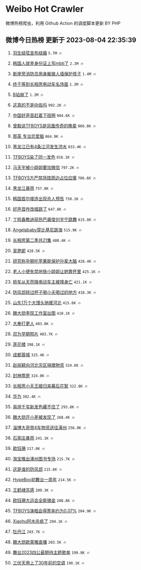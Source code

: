 # Weibo Hot Crawler 



微博热榜爬虫，利用 Github Action 的调度脚本更新 BY PHP 


## 微博今日热榜 更新于 2023-08-04 22:35:39 
1. [羽生结弦宣布结婚](https://s.weibo.com/weibo?q=%23%E7%BE%BD%E7%94%9F%E7%BB%93%E5%BC%A6%E5%AE%A3%E5%B8%83%E7%BB%93%E5%A9%9A%23&t=31&band_rank=1&Refer=top) `5.7M 🔥` 

1. [韩国人就差身份证上写mbti了](https://s.weibo.com/weibo?q=%E9%9F%A9%E5%9B%BD%E4%BA%BA%E5%B0%B1%E5%B7%AE%E8%BA%AB%E4%BB%BD%E8%AF%81%E4%B8%8A%E5%86%99mbti%E4%BA%86&t=31&band_rank=2&Refer=top) `2.3M 🔥` 

1. [断崖旁消防员用身躯做人墙保护孩子](https://s.weibo.com/weibo?q=%23%E6%96%AD%E5%B4%96%E6%97%81%E6%B6%88%E9%98%B2%E5%91%98%E7%94%A8%E8%BA%AB%E8%BA%AF%E5%81%9A%E4%BA%BA%E5%A2%99%E4%BF%9D%E6%8A%A4%E5%AD%A9%E5%AD%90%23&t=31&band_rank=3&Refer=top) `1.4M 🔥` 

1. [终于等到长相思电动车名场面](https://s.weibo.com/weibo?q=%23%E7%BB%88%E4%BA%8E%E7%AD%89%E5%88%B0%E9%95%BF%E7%9B%B8%E6%80%9D%E7%94%B5%E5%8A%A8%E8%BD%A6%E5%90%8D%E5%9C%BA%E9%9D%A2%23&t=31&band_rank=4&Refer=top) `1.3M 🔥` 

1. [B站崩了](https://s.weibo.com/weibo?q=B%E7%AB%99%E5%B4%A9%E4%BA%86&t=31&band_rank=5&Refer=top) `1.3M 🔥` 

1. [这真的不是向佐吗](https://s.weibo.com/weibo?q=%23%E8%BF%99%E7%9C%9F%E7%9A%84%E4%B8%8D%E6%98%AF%E5%90%91%E4%BD%90%E5%90%97%23&t=31&band_rank=6&Refer=top) `992.2K 🔥` 

1. [中国好声音赶着下班啊](https://s.weibo.com/weibo?q=%E4%B8%AD%E5%9B%BD%E5%A5%BD%E5%A3%B0%E9%9F%B3%E8%B5%B6%E7%9D%80%E4%B8%8B%E7%8F%AD%E5%95%8A&t=31&band_rank=7&Refer=top) `904.6K 🔥` 

1. [曾毅说TFBOYS是凤凰传奇的晚辈](https://s.weibo.com/weibo?q=%23%E6%9B%BE%E6%AF%85%E8%AF%B4TFBOYS%E6%98%AF%E5%87%A4%E5%87%B0%E4%BC%A0%E5%A5%87%E7%9A%84%E6%99%9A%E8%BE%88%23&t=31&band_rank=8&Refer=top) `866.8K 🔥` 

1. [那英 专治恋爱脑](https://s.weibo.com/weibo?q=%E9%82%A3%E8%8B%B1%20%E4%B8%93%E6%B2%BB%E6%81%8B%E7%88%B1%E8%84%91&t=31&band_rank=9&Refer=top) `864.9K 🔥` 

1. [黑龙江已有4条江河发生洪水](https://s.weibo.com/weibo?q=%23%E9%BB%91%E9%BE%99%E6%B1%9F%E5%B7%B2%E6%9C%894%E6%9D%A1%E6%B1%9F%E6%B2%B3%E5%8F%91%E7%94%9F%E6%B4%AA%E6%B0%B4%23&t=31&band_rank=10&Refer=top) `833.4K 🔥` 

1. [TFBOYS染了同一发色](https://s.weibo.com/weibo?q=%23TFBOYS%E6%9F%93%E4%BA%86%E5%90%8C%E4%B8%80%E5%8F%91%E8%89%B2%23&t=31&band_rank=11&Refer=top) `816.1K 🔥` 

1. [马天宇被小姐姐要加微信](https://s.weibo.com/weibo?q=%23%E9%A9%AC%E5%A4%A9%E5%AE%87%E8%A2%AB%E5%B0%8F%E5%A7%90%E5%A7%90%E8%A6%81%E5%8A%A0%E5%BE%AE%E4%BF%A1%23&t=31&band_rank=12&Refer=top) `797.2K 🔥` 

1. [TFBOYS方严禁场馆周边占位应援](https://s.weibo.com/weibo?q=%23TFBOYS%E6%96%B9%E4%B8%A5%E7%A6%81%E5%9C%BA%E9%A6%86%E5%91%A8%E8%BE%B9%E5%8D%A0%E4%BD%8D%E5%BA%94%E6%8F%B4%23&t=31&band_rank=13&Refer=top) `786.6K 🔥` 

1. [黑龙江暴雨](https://s.weibo.com/weibo?q=%E9%BB%91%E9%BE%99%E6%B1%9F%E6%9A%B4%E9%9B%A8&t=31&band_rank=14&Refer=top) `757.8K 🔥` 

1. [韩国首尔接连出现杀人预告](https://s.weibo.com/weibo?q=%23%E9%9F%A9%E5%9B%BD%E9%A6%96%E5%B0%94%E6%8E%A5%E8%BF%9E%E5%87%BA%E7%8E%B0%E6%9D%80%E4%BA%BA%E9%A2%84%E5%91%8A%23&t=31&band_rank=15&Refer=top) `750.1K 🔥` 

1. [好声音咋改唱跳了](https://s.weibo.com/weibo?q=%E5%A5%BD%E5%A3%B0%E9%9F%B3%E5%92%8B%E6%94%B9%E5%94%B1%E8%B7%B3%E4%BA%86&t=31&band_rank=16&Refer=top) `647.8K 🔥` 

1. [丁程鑫教迪丽热巴龚俊刘宇宁跳舞](https://s.weibo.com/weibo?q=%23%E4%B8%81%E7%A8%8B%E9%91%AB%E6%95%99%E8%BF%AA%E4%B8%BD%E7%83%AD%E5%B7%B4%E9%BE%9A%E4%BF%8A%E5%88%98%E5%AE%87%E5%AE%81%E8%B7%B3%E8%88%9E%23&t=31&band_rank=17&Refer=top) `615.8K 🔥` 

1. [Angelababy穿比基尼跳海](https://s.weibo.com/weibo?q=%23Angelababy%E7%A9%BF%E6%AF%94%E5%9F%BA%E5%B0%BC%E8%B7%B3%E6%B5%B7%23&t=31&band_rank=18&Refer=top) `515.9K 🔥` 

1. [长相思第二季共21集](https://s.weibo.com/weibo?q=%23%E9%95%BF%E7%9B%B8%E6%80%9D%E7%AC%AC%E4%BA%8C%E5%AD%A3%E5%85%B121%E9%9B%86%23&t=31&band_rank=19&Refer=top) `480.4K 🔥` 

1. [吴艳妮](https://s.weibo.com/weibo?q=%E5%90%B4%E8%89%B3%E5%A6%AE&t=31&band_rank=20&Refer=top) `428.5K 🔥` 

1. [研究称孕期吃苹果能保护孙辈大脑](https://s.weibo.com/weibo?q=%23%E7%A0%94%E7%A9%B6%E7%A7%B0%E5%AD%95%E6%9C%9F%E5%90%83%E8%8B%B9%E6%9E%9C%E8%83%BD%E4%BF%9D%E6%8A%A4%E5%AD%99%E8%BE%88%E5%A4%A7%E8%84%91%23&t=31&band_rank=21&Refer=top) `428.4K 🔥` 

1. [老人小便失禁地铁小姐姐让她靠怀里](https://s.weibo.com/weibo?q=%23%E8%80%81%E4%BA%BA%E5%B0%8F%E4%BE%BF%E5%A4%B1%E7%A6%81%E5%9C%B0%E9%93%81%E5%B0%8F%E5%A7%90%E5%A7%90%E8%AE%A9%E5%A5%B9%E9%9D%A0%E6%80%80%E9%87%8C%23&t=31&band_rank=22&Refer=top) `425.1K 🔥` 

1. [轿车从天而降电动车主被撞身亡](https://s.weibo.com/weibo?q=%23%E8%BD%BF%E8%BD%A6%E4%BB%8E%E5%A4%A9%E8%80%8C%E9%99%8D%E7%94%B5%E5%8A%A8%E8%BD%A6%E4%B8%BB%E8%A2%AB%E6%92%9E%E8%BA%AB%E4%BA%A1%23&t=31&band_rank=23&Refer=top) `421.1K 🔥` 

1. [防风邶转过杯子喝小夭喝过的地方](https://s.weibo.com/weibo?q=%23%E9%98%B2%E9%A3%8E%E9%82%B6%E8%BD%AC%E8%BF%87%E6%9D%AF%E5%AD%90%E5%96%9D%E5%B0%8F%E5%A4%AD%E5%96%9D%E8%BF%87%E7%9A%84%E5%9C%B0%E6%96%B9%23&t=31&band_rank=24&Refer=top) `418.3K 🔥` 

1. [山东1万个大馒头驰援河北](https://s.weibo.com/weibo?q=%23%E5%B1%B1%E4%B8%9C1%E4%B8%87%E4%B8%AA%E5%A4%A7%E9%A6%92%E5%A4%B4%E9%A9%B0%E6%8F%B4%E6%B2%B3%E5%8C%97%23&t=31&band_rank=25&Refer=top) `415.6K 🔥` 

1. [魏大勋李现工作室出图](https://s.weibo.com/weibo?q=%23%E9%AD%8F%E5%A4%A7%E5%8B%8B%E6%9D%8E%E7%8E%B0%E5%B7%A5%E4%BD%9C%E5%AE%A4%E5%87%BA%E5%9B%BE%23&t=31&band_rank=26&Refer=top) `410.1K 🔥` 

1. [大奉打更人](https://s.weibo.com/weibo?q=%E5%A4%A7%E5%A5%89%E6%89%93%E6%9B%B4%E4%BA%BA&t=31&band_rank=27&Refer=top) `403.8K 🔥` 

1. [邓为早期照片](https://s.weibo.com/weibo?q=%E9%82%93%E4%B8%BA%E6%97%A9%E6%9C%9F%E7%85%A7%E7%89%87&t=31&band_rank=28&Refer=top) `403.7K 🔥` 

1. [莲花楼](https://s.weibo.com/weibo?q=%E8%8E%B2%E8%8A%B1%E6%A5%BC&t=31&band_rank=29&Refer=top) `398.1K 🔥` 

1. [成都蓉城](https://s.weibo.com/weibo?q=%23%E6%88%90%E9%83%BD%E8%93%89%E5%9F%8E%23&t=31&band_rank=30&Refer=top) `325.4K 🔥` 

1. [赵丽颖向河北灾区捐赠物资](https://s.weibo.com/weibo?q=%23%E8%B5%B5%E4%B8%BD%E9%A2%96%E5%90%91%E6%B2%B3%E5%8C%97%E7%81%BE%E5%8C%BA%E6%8D%90%E8%B5%A0%E7%89%A9%E8%B5%84%23&t=31&band_rank=31&Refer=top) `324.6K 🔥` 

1. [封神票房](https://s.weibo.com/weibo?q=%E5%B0%81%E7%A5%9E%E7%A5%A8%E6%88%BF&t=31&band_rank=32&Refer=top) `324.0K 🔥` 

1. [长相思小夭王姬归来幕后花絮](https://s.weibo.com/weibo?q=%23%E9%95%BF%E7%9B%B8%E6%80%9D%E5%B0%8F%E5%A4%AD%E7%8E%8B%E5%A7%AC%E5%BD%92%E6%9D%A5%E5%B9%95%E5%90%8E%E8%8A%B1%E7%B5%AE%23&t=31&band_rank=33&Refer=top) `322.8K 🔥` 

1. [华为](https://s.weibo.com/weibo?q=%E5%8D%8E%E4%B8%BA&t=31&band_rank=34&Refer=top) `302.4K 🔥` 

1. [易烊千玺新发色藏不住了](https://s.weibo.com/weibo?q=%23%E6%98%93%E7%83%8A%E5%8D%83%E7%8E%BA%E6%96%B0%E5%8F%91%E8%89%B2%E8%97%8F%E4%B8%8D%E4%BD%8F%E4%BA%86%23&t=31&band_rank=35&Refer=top) `293.8K 🔥` 

1. [魏大勋开小差被发现了](https://s.weibo.com/weibo?q=%23%E9%AD%8F%E5%A4%A7%E5%8B%8B%E5%BC%80%E5%B0%8F%E5%B7%AE%E8%A2%AB%E5%8F%91%E7%8E%B0%E4%BA%86%23&t=31&band_rank=36&Refer=top) `268.4K 🔥` 

1. [淄博大哥带4车物资送往涿州](https://s.weibo.com/weibo?q=%23%E6%B7%84%E5%8D%9A%E5%A4%A7%E5%93%A5%E5%B8%A64%E8%BD%A6%E7%89%A9%E8%B5%84%E9%80%81%E5%BE%80%E6%B6%BF%E5%B7%9E%23&t=31&band_rank=37&Refer=top) `256.0K 🔥` 

1. [石家庄暴雨](https://s.weibo.com/weibo?q=%E7%9F%B3%E5%AE%B6%E5%BA%84%E6%9A%B4%E9%9B%A8&t=31&band_rank=38&Refer=top) `241.1K 🔥` 

1. [欧钰珊](https://s.weibo.com/weibo?q=%E6%AC%A7%E9%92%B0%E7%8F%8A&t=31&band_rank=39&Refer=top) `217.0K 🔥` 

1. [淘宝推出涿州图书专场](https://s.weibo.com/weibo?q=%23%E6%B7%98%E5%AE%9D%E6%8E%A8%E5%87%BA%E6%B6%BF%E5%B7%9E%E5%9B%BE%E4%B9%A6%E4%B8%93%E5%9C%BA%23&t=31&band_rank=40&Refer=top) `215.7K 🔥` 

1. [这是谁的防风邶](https://s.weibo.com/weibo?q=%23%E8%BF%99%E6%98%AF%E8%B0%81%E7%9A%84%E9%98%B2%E9%A3%8E%E9%82%B6%23&t=31&band_rank=41&Refer=top) `215.6K 🔥` 

1. [HypeBoy初舞台一周年](https://s.weibo.com/weibo?q=HypeBoy%E5%88%9D%E8%88%9E%E5%8F%B0%E4%B8%80%E5%91%A8%E5%B9%B4&t=31&band_rank=42&Refer=top) `214.5K 🔥` 

1. [王鹤棣苏感](https://s.weibo.com/weibo?q=%E7%8E%8B%E9%B9%A4%E6%A3%A3%E8%8B%8F%E6%84%9F&t=31&band_rank=43&Refer=top) `209.3K 🔥` 

1. [欧钰珊大运会全能摘金](https://s.weibo.com/weibo?q=%23%E6%AC%A7%E9%92%B0%E7%8F%8A%E5%A4%A7%E8%BF%90%E4%BC%9A%E5%85%A8%E8%83%BD%E6%91%98%E9%87%91%23&t=31&band_rank=44&Refer=top) `208.8K 🔥` 

1. [TFBOYS演唱会得票率约为0.07%](https://s.weibo.com/weibo?q=%23TFBOYS%E6%BC%94%E5%94%B1%E4%BC%9A%E5%BE%97%E7%A5%A8%E7%8E%87%E7%BA%A6%E4%B8%BA0.07%25%23&t=31&band_rank=45&Refer=top) `204.9K 🔥` 

1. [Xiaohu阿水杀疯了](https://s.weibo.com/weibo?q=%23Xiaohu%E9%98%BF%E6%B0%B4%E6%9D%80%E7%96%AF%E4%BA%86%23&t=31&band_rank=46&Refer=top) `204.1K 🔥` 

1. [牡丹江](https://s.weibo.com/weibo?q=%E7%89%A1%E4%B8%B9%E6%B1%9F&t=31&band_rank=47&Refer=top) `203.7K 🔥` 

1. [魏大勋欧莱雅直播](https://s.weibo.com/weibo?q=%E9%AD%8F%E5%A4%A7%E5%8B%8B%E6%AC%A7%E8%8E%B1%E9%9B%85%E7%9B%B4%E6%92%AD&t=31&band_rank=48&Refer=top) `203.5K 🔥` 

1. [舞台2023四公最期待主题歌单](https://s.weibo.com/weibo?q=%23%E8%88%9E%E5%8F%B02023%E5%9B%9B%E5%85%AC%E6%9C%80%E6%9C%9F%E5%BE%85%E4%B8%BB%E9%A2%98%E6%AD%8C%E5%8D%95%23&t=31&band_rank=49&Refer=top) `199.8K 🔥` 

1. [三伏天用上了30年前的空调](https://s.weibo.com/weibo?q=%23%E4%B8%89%E4%BC%8F%E5%A4%A9%E7%94%A8%E4%B8%8A%E4%BA%8630%E5%B9%B4%E5%89%8D%E7%9A%84%E7%A9%BA%E8%B0%83%23&t=31&band_rank=50&Refer=top) `198.1K 🔥` 

